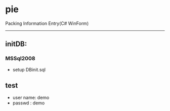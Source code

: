 pie
===

Packing Information Entry(C# WinForm)
***
## initDB:

### MSSql2008
* setup DBinit.sql

## test
* user name: demo
* passwd	: demo